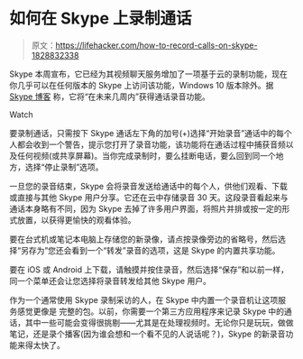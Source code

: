 # 如何在 Skype 上录制通话

> 原文：<https://lifehacker.com/how-to-record-calls-on-skype-1828832338>

Skype 本周宣布，它已经为其视频聊天服务增加了一项基于云的录制功能，现在你几乎可以在任何版本的 Skype 上访问该功能，Windows 10 版本除外。据[Skype 博客](https://blogs.skype.com/news/2018/09/04/introducing-skype-call-recording-now-you-can-capture-save-and-share-special-moments/) 称，它将“在未来几周内”获得通话录音功能。

Watch

要录制通话，只需按下 Skype 通话左下角的加号(+)选择“开始录音”通话中的每个人都会收到一个警告，提示您打开了录音功能，该功能将在通话过程中捕获音频以及任何视频(或共享屏幕)。当你完成录制时，要么挂断电话，要么回到同一个地方，选择“停止录制”选项。

一旦您的录音结束，Skype 会将录音发送给通话中的每个人，供他们观看、下载或直接与其他 Skype 用户分享。它还在云中存储录音 30 天。这段录音看起来与通话本身略有不同，因为 Skype 去掉了许多用户界面，将照片并排或按一定的形式放置，以获得更愉快的观看体验。

要在台式机或笔记本电脑上存储您的新录像，请点按录像旁边的省略号，然后选择“另存为”您还会看到一个“转发”录音的选项，这是 Skype 的内置共享功能。

要在 iOS 或 Android 上下载，请触摸并按住录音，然后选择“保存”和以前一样，同一个菜单还会让您选择将录音转发给其他 Skype 用户。

作为一个通常使用 Skype 录制采访的人，在 Skype 中内置一个录音机让这项服务感觉更像是 完整的包。以前，你需要一个第三方应用程序来记录 Skype 中的通话，其中一些可能会变得很挑剔——尤其是在处理视频时。无论你只是玩玩，做做笔记，还是录个播客(因为谁会想和一个看不见的人说话呢？)，Skype 的新录音功能来得太快了。